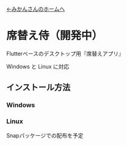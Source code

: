 [←みかんさんのホームへ](index.md)

# 席替え侍（開発中）
Flutterベースのデスクトップ用『席替えアプリ』

Windows と Linux に対応 

## インストール方法
### Windows
### Linux
Snapパッケージでの配布を予定
